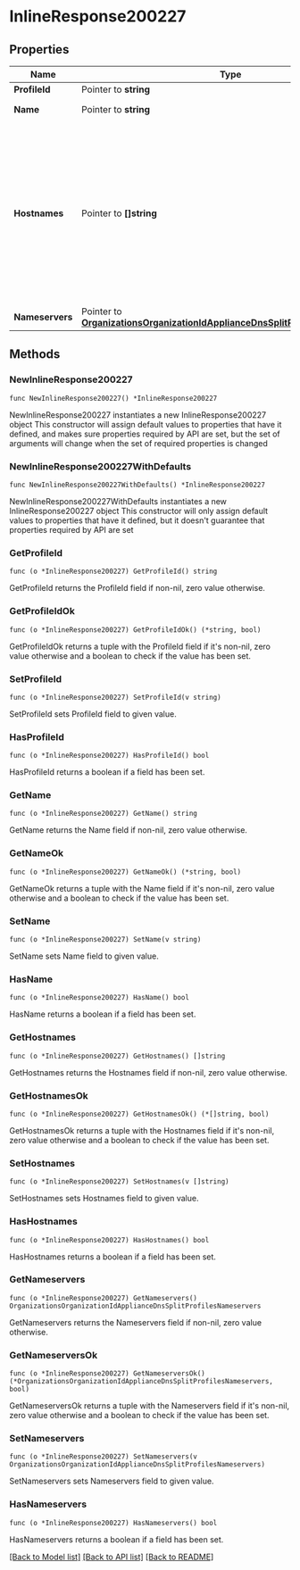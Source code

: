 # InlineResponse200227

## Properties

Name | Type | Description | Notes
------------ | ------------- | ------------- | -------------
**ProfileId** | Pointer to **string** | Profile ID | [optional] 
**Name** | Pointer to **string** | Name of profile | [optional] 
**Hostnames** | Pointer to **[]string** | The hostname patterns to match for redirection. For more information on Split DNS hostname pattern formatting, please consult the Split DNS KB. | [optional] 
**Nameservers** | Pointer to [**OrganizationsOrganizationIdApplianceDnsSplitProfilesNameservers**](OrganizationsOrganizationIdApplianceDnsSplitProfilesNameservers.md) |  | [optional] 

## Methods

### NewInlineResponse200227

`func NewInlineResponse200227() *InlineResponse200227`

NewInlineResponse200227 instantiates a new InlineResponse200227 object
This constructor will assign default values to properties that have it defined,
and makes sure properties required by API are set, but the set of arguments
will change when the set of required properties is changed

### NewInlineResponse200227WithDefaults

`func NewInlineResponse200227WithDefaults() *InlineResponse200227`

NewInlineResponse200227WithDefaults instantiates a new InlineResponse200227 object
This constructor will only assign default values to properties that have it defined,
but it doesn't guarantee that properties required by API are set

### GetProfileId

`func (o *InlineResponse200227) GetProfileId() string`

GetProfileId returns the ProfileId field if non-nil, zero value otherwise.

### GetProfileIdOk

`func (o *InlineResponse200227) GetProfileIdOk() (*string, bool)`

GetProfileIdOk returns a tuple with the ProfileId field if it's non-nil, zero value otherwise
and a boolean to check if the value has been set.

### SetProfileId

`func (o *InlineResponse200227) SetProfileId(v string)`

SetProfileId sets ProfileId field to given value.

### HasProfileId

`func (o *InlineResponse200227) HasProfileId() bool`

HasProfileId returns a boolean if a field has been set.

### GetName

`func (o *InlineResponse200227) GetName() string`

GetName returns the Name field if non-nil, zero value otherwise.

### GetNameOk

`func (o *InlineResponse200227) GetNameOk() (*string, bool)`

GetNameOk returns a tuple with the Name field if it's non-nil, zero value otherwise
and a boolean to check if the value has been set.

### SetName

`func (o *InlineResponse200227) SetName(v string)`

SetName sets Name field to given value.

### HasName

`func (o *InlineResponse200227) HasName() bool`

HasName returns a boolean if a field has been set.

### GetHostnames

`func (o *InlineResponse200227) GetHostnames() []string`

GetHostnames returns the Hostnames field if non-nil, zero value otherwise.

### GetHostnamesOk

`func (o *InlineResponse200227) GetHostnamesOk() (*[]string, bool)`

GetHostnamesOk returns a tuple with the Hostnames field if it's non-nil, zero value otherwise
and a boolean to check if the value has been set.

### SetHostnames

`func (o *InlineResponse200227) SetHostnames(v []string)`

SetHostnames sets Hostnames field to given value.

### HasHostnames

`func (o *InlineResponse200227) HasHostnames() bool`

HasHostnames returns a boolean if a field has been set.

### GetNameservers

`func (o *InlineResponse200227) GetNameservers() OrganizationsOrganizationIdApplianceDnsSplitProfilesNameservers`

GetNameservers returns the Nameservers field if non-nil, zero value otherwise.

### GetNameserversOk

`func (o *InlineResponse200227) GetNameserversOk() (*OrganizationsOrganizationIdApplianceDnsSplitProfilesNameservers, bool)`

GetNameserversOk returns a tuple with the Nameservers field if it's non-nil, zero value otherwise
and a boolean to check if the value has been set.

### SetNameservers

`func (o *InlineResponse200227) SetNameservers(v OrganizationsOrganizationIdApplianceDnsSplitProfilesNameservers)`

SetNameservers sets Nameservers field to given value.

### HasNameservers

`func (o *InlineResponse200227) HasNameservers() bool`

HasNameservers returns a boolean if a field has been set.


[[Back to Model list]](../README.md#documentation-for-models) [[Back to API list]](../README.md#documentation-for-api-endpoints) [[Back to README]](../README.md)



